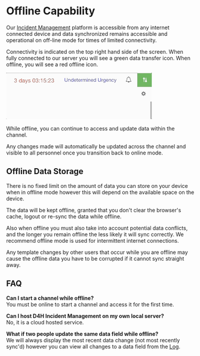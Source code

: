# Offline Capability

Our [Incident Management](../getting-started.md) platform is accessible from any internet connected device and data synchronized remains accessible and operational on off-line mode for times of limited connectivity.   
  
Connectivity is indicated on the top right hand side of the screen. When fully connected to our server you will see a green data transfer icon. When offline, you will see a red offline icon.

![](../../.gitbook/assets/offline-capabilties.gif)

While offline, you can continue to access and update data within the channel.  
  
Any changes made will automatically be updated across the channel and visible to all personnel once you transition back to online mode.

## Offline Data Storage

There is no fixed limit on the amount of data you can store on your device when in offline mode however this will depend on the available space on the device.  
  
The data will be kept offline, granted that you don't clear the browser's cache, logout or re-sync the data while offline.  
  
Also when offline you must also take into account potential data conflicts, and the longer you remain offline the less likely it will sync correctly. We recommend offline mode is used for intermittent internet connections.  
  
Any template changes by other users that occur while you are offline may cause the offline data you have to be corrupted if it cannot sync straight away.

## FAQ

**Can I start a channel while offline?**  
You must be online to start a channel and access it for the first time.

**Can I host D4H Incident Management on my own local server?**  
No, it is a cloud hosted service.  
  
**What if two people update the same data field while offline?**  
We will always display the most recent data change \(not most recently sync'd\) however you can view all changes to a data field from the [Log](../situation/viewing-the-audit-trail.md).

